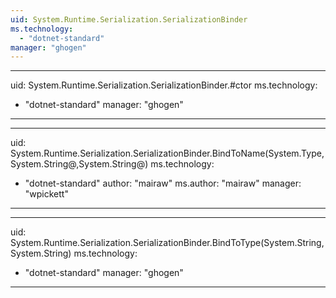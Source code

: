 ```yaml
---
uid: System.Runtime.Serialization.SerializationBinder
ms.technology: 
  - "dotnet-standard"
manager: "ghogen"
---
```


---
uid: System.Runtime.Serialization.SerializationBinder.#ctor
ms.technology: 
  - "dotnet-standard"
manager: "ghogen"
---

---
uid: System.Runtime.Serialization.SerializationBinder.BindToName(System.Type,System.String@,System.String@)
ms.technology: 
  - "dotnet-standard"
author: "mairaw"
ms.author: "mairaw"
manager: "wpickett"
---

---
uid: System.Runtime.Serialization.SerializationBinder.BindToType(System.String,System.String)
ms.technology: 
  - "dotnet-standard"
manager: "ghogen"
---
